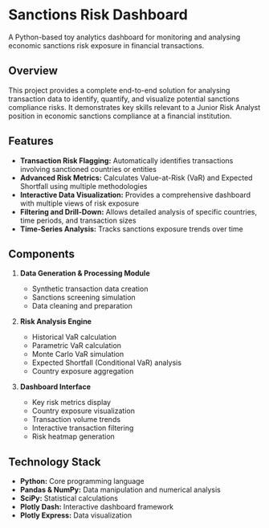 # Sanctions Risk Dashboard

A Python-based toy analytics dashboard for monitoring and analysing economic sanctions risk exposure in financial transactions.



## Overview

This project provides a complete end-to-end solution for analysing transaction data to identify, quantify, and visualize potential sanctions compliance risks. It demonstrates key skills relevant to a Junior Risk Analyst position in economic sanctions compliance at a financial institution.
 

 ## Features

 - **Transaction Risk Flagging:** Automatically identifies transactions involving sanctioned countries or entities
 - **Advanced Risk Metrics:** Calculates Value-at-Risk (VaR) and Expected Shortfall using multiple methodologies
 - **Interactive Data Visualization:** Provides a comprehensive dashboard with multiple views of risk exposure
 - **Filtering and Drill-Down:** Allows detailed analysis of specific countries, time periods, and transaction sizes
 - **Time-Series Analysis:** Tracks sanctions exposure trends over time


## Components

1. **Data Generation & Processing Module**
    - Synthetic transaction data creation
    - Sanctions screening simulation
    - Data cleaning and preparation


2. **Risk Analysis Engine**
    - Historical VaR calculation
    - Parametric VaR calculation
    - Monte Carlo VaR simulation
    - Expected Shortfall (Conditional VaR) analysis
    - Country exposure aggregation


3. **Dashboard Interface**
    - Key risk metrics display
    - Country exposure visualization
    - Transaction volume trends
    - Interactive transaction filtering
    - Risk heatmap generation


## Technology Stack

- **Python:** Core programming language
- **Pandas & NumPy:** Data manipulation and numerical analysis
- **SciPy:** Statistical calculations
- **Plotly Dash:** Interactive dashboard framework
- **Plotly Express:** Data visualization

